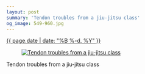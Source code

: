```yaml
---
layout: post
summary: 'Tendon troubles from a jiu-jitsu class'
og_image: 549-960.jpg
---
```


<p>
 <time>
  <a href="/549">
   {{ page.date | date: "%B %-d, %Y" }}
  </a>
 </time>
 <a href="/549">
  <figure data-taken="9/20/2016">
   <img alt="Tendon troubles from a jiu-jitsu class" sizes="(min-width: 700px) 50vw, calc(100vw - 2rem)" src="{{ site.assets_url }}/549-480.jpg" srcset="{{ site.assets_url }}/549-240.jpg 240w, {{ site.assets_url }}/549-480.jpg 480w, {{ site.assets_url }}/549-720.jpg 720w, {{ site.assets_url }}/549-960.jpg 960w"/>
  </figure>
 </a>
 <span>
  Tendon troubles from a jiu-jitsu class
 </span>
</p>
